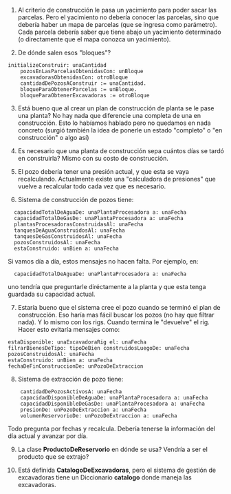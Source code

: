 1. Al criterio de construcción le pasa un yacimiento para poder sacar las parcelas. Pero el yacimiento no debería conocer las parcelas, sino que debería haber un mapa de parcelas (que se ingresa como parámetro). Cada parcela debería saber que tiene abajo un yacimiento determinado (o directamente que el mapa conozca un yacimiento).

2. De dónde salen esos "bloques"?
```
initializeConstruir: unaCantidad
	pozosEnLasParcelasObtenidasCon: unBloque
	excavadorasObtenidasCon: otroBloque
	cantidadDePozosAConstruir := unaCantidad.
	bloqueParaObtenerParcelas := unBloque.
	bloqueParaObtenerExcavadoras := otroBloque
```

3. Está bueno que al crear un plan de construcción de planta se le pase una planta? No hay nada que diferencie una completa de una en construcción. Esto lo habíamos hablado pero no quedamos en nada concreto (surgió también la idea de ponerle un estado "completo" o "en construcción" o algo así)

4. Es necesario que una planta de construcción sepa cuántos días se tardó en construirla? Mismo con su costo de construcción.

5. El pozo debería tener una presión actual, y que esta se vaya recalculando. Actualmente existe una "calculadora de presiones" que vuelve a recalcular todo cada vez que es necesario.

6. Sistema de construcción de pozos tiene:
```
  capacidadTotalDeAguaDe: unaPlantaProcesadora a: unaFecha
  capacidadTotalDeGasDe: unaPlantaProcesadora a: unaFecha
  plantasProcesadorasConstruidasAl: unaFecha
  tanquesDeAguaConstruidosAl: unaFecha
  tanquesDeGasConstruidosAl: unaFecha
  pozosConstruidosAl: unaFecha
  estaConstruido: unBien a: unaFecha
```
Si vamos día a día, estos mensajes no hacen falta.
Por ejemplo, en:
```
  capacidadTotalDeAguaDe: unaPlantaProcesadora a: unaFecha
```
uno tendría que preguntarle diréctamente a la planta y que esta tenga guardada su capacidad actual.

7. Estaría bueno que el sistema cree el pozo cuando se terminó el plan de construcción. Eso haría mas fácil buscar los pozos (no hay que filtrar nada). Y lo mismo con los rigs. Cuando termina le "devuelve" el rig. Hacer esto evitaría mensajes como:
```
estaDisponible: unaExcavadoraRig el: unaFecha
filrarBienesDeTipo: tipoDeBien construidosLuegoDe: unaFecha
pozosConstruidosAl: unaFecha
estaConstruido: unBien a: unaFecha
fechaDeFinConstruccionDe: unPozoDeExtraccion
```

8. Sistema de extracción de pozo tiene:
```
	cantidadDePozosActivosA: unaFecha
	capacidadDisponibleDeAguaDe: unaPlantaProcesadora a: unaFecha
	capacidadDisponibleDeGasDe: unaPlantaProcesadora a: unaFecha
	presionDe: unPozoDeExtraccion a: unaFecha
	volumenReservorioDe: unPozoDeExtraccion a: unaFecha
```
Todo pregunta por fechas y recalcula. Debería tenerse la información del día actual y avanzar por día.

9. La clase **ProductoDeReservorio** en dónde se usa? Vendría a ser el producto que se extrajo?

10. Está definida **CatalogoDeExcavadoras**, pero el sistema de gestión de excavadoras tiene un Diccionario **catalogo** donde maneja las excavadoras.
